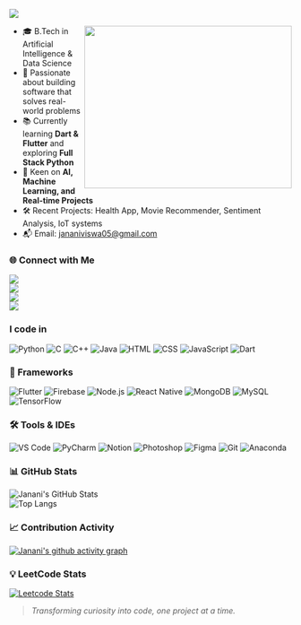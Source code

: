 <p align="left">
  <img src="https://readme-typing-svg.demolab.com?font=Fira+Code&weight=600&size=24&duration=3000&pause=1000&color=F875AA&center=false&vCenter=true&width=500&lines=Hi+there!+I'm+Janani+%F0%9F%91%8B;AI+%26+DS+Student;Machine+Learning+Enthusiast;Building+Useful+Tech+Projects" />
</p>

<img align="right" width="370" height="290" src="https://media.giphy.com/media/qgQUggAC3Pfv687qPC/giphy.gif">

- 🎓 B.Tech in Artificial Intelligence & Data Science  
- 🔭 Passionate about building software that solves real-world problems  
- 📚 Currently learning **Dart & Flutter** and exploring **Full Stack Python**  
- 🤖 Keen on **AI, Machine Learning, and Real-time Projects**  
- 🛠️ Recent Projects: Health App, Movie Recommender, Sentiment Analysis, IoT systems  
- 📬 Email: jananiviswa05@gmail.com  

### 🌐 Connect with Me  
[<img src="https://img.shields.io/badge/LinkedIn-0077B5?style=for-the-badge&logo=linkedin&logoColor=white" />](https://www.linkedin.com/in/jananiv05/)  
[<img src="https://img.shields.io/badge/X-000000?style=for-the-badge&logo=twitter&logoColor=white" />](https://x.com/Jan_viswa)  
[<img src="https://img.shields.io/badge/GitHub-121013?style=for-the-badge&logo=github&logoColor=white" />](https://github.com/Janviswa)  
[<img src="https://img.shields.io/badge/Portfolio-Coming%20Soon-orange?style=for-the-badge" />](#)

### I code in

<img src="https://img.icons8.com/color/48/python.png" title="Python"/> 
<img src="https://img.icons8.com/color/48/c-programming.png" title="C"/> 
<img src="https://img.icons8.com/color/48/c-plus-plus-logo.png" title="C++"/> 
<img src="https://img.icons8.com/color/48/java-coffee-cup-logo.png" title="Java"/> 
<img src="https://img.icons8.com/color/48/html-5.png" title="HTML"/> 
<img src="https://img.icons8.com/color/48/css3.png" title="CSS"/> 
<img src="https://img.icons8.com/color/48/javascript.png" title="JavaScript"/> 
<img src="https://img.icons8.com/color/48/dart.png" title="Dart"/>

### 🧩 Frameworks  
<img src="https://img.icons8.com/color/48/flutter.png" title="Flutter"/> 
<img src="https://img.icons8.com/color/48/firebase.png" title="Firebase"/> 
<img src="https://img.icons8.com/color/48/nodejs.png" title="Node.js"/> 
<img src="https://img.icons8.com/color/48/react-native.png" title="React Native"/> 
<img src="https://img.icons8.com/color/48/mongodb.png" title="MongoDB"/> 
<img src="https://img.icons8.com/color/48/mysql-logo.png" title="MySQL"/> 
<img src="https://img.icons8.com/color/48/tensorflow.png" title="TensorFlow"/>

### 🛠️ Tools & IDEs  
<img src="https://img.icons8.com/color/48/visual-studio-code-2019.png" title="VS Code"/> 
<img src="https://img.icons8.com/color/48/pycharm.png" title="PyCharm"/> 
<img src="https://img.icons8.com/color/48/notion--v1.png" title="Notion"/> 
<img src="https://img.icons8.com/doodle/48/adobe-photoshop.png" title="Photoshop"/> 
<img src="https://img.icons8.com/color/48/figma--v1.png" title="Figma"/> 
<img src="https://img.icons8.com/color/48/git.png" title="Git"/> 
<img src="https://img.icons8.com/dusk/64/anaconda.png" title="Anaconda"/>

### 📊 GitHub Stats  
![Janani's GitHub Stats](https://github-readme-stats.vercel.app/api?username=Janviswa&show_icons=true&theme=radical)  
![Top Langs](https://github-readme-stats.vercel.app/api/top-langs/?username=Janviswa&layout=compact&theme=radical)

### 📈 Contribution Activity  
[![Janani's github activity graph](https://github-readme-activity-graph.vercel.app/graph?username=Janviswa&bg_color=000000&color=00ffd5&line=00ffbb&point=ffffff&area=true&hide_border=true)](https://github.com/ashutosh00710/github-readme-activity-graph)

### 💡 LeetCode Stats  
[![Leetcode Stats](https://leetcard.jacoblin.cool/Janani_viswa?ext=contest&theme=dark)](https://leetcode.com/u/Janani_viswa/)

> *Transforming curiosity into code, one project at a time.*

